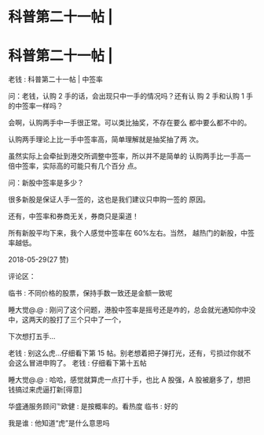 # 科普第二十一帖 |

# 科普第二十一帖 |

老钱 : 科普第二十一帖 | 中签率

问：老钱，认购 2 手的话，会出现只中一手的情况吗？还有认 购 2 手和认购 1 手的中签率一样吗？

会啊，认购两手中一手很正常。可以类比抽奖，不存在要么 都中要么都不中的。

认购两手理论上比一手中签率高，简单理解就是抽奖抽了两 次。

虽然实际上会牵扯到港交所调整中签率，所以并不是简单的 认购两手比一手高一倍中签率，实际高的可能只有几个百分 点。

问：新股中签率是多少？

很多新股是保证人手一签的，这也是我们建议只申购一签的 原因。

还有，中签率和券商无关，券商只是渠道！

所有新股平均下来，我个人感觉中签率在 60%左右。当然， 越热门的新股，中签率越低。

2018-05-29(27 赞)

评论区：

临书 : 不同价格的股票，保持手数一致还是金额一致呢

睡大觉@.@ : 刚问了这个问题，港股中签率是摇号还是咋的，总会就光通知你中没中，这两天的股打了三个只中了一个，

下次想打五手…

老钱 : 别这么虎…仔细看下第 15 帖。别老想着把子弹打光，还有，亏损过你就不会这么冒进申购了。 老钱 : 仔细看下第十五帖

睡大觉@.@ : 哈哈，感觉就算虎一点打十手，也比 A 股强，A 股被磨多了，想把钱搞过来虎逼打新[得意]

华盛通服务顾问℡欧健 : 是按概率的。看热度 临书 : 好的

我是谁 : 他知道“虎”是什么意思吗